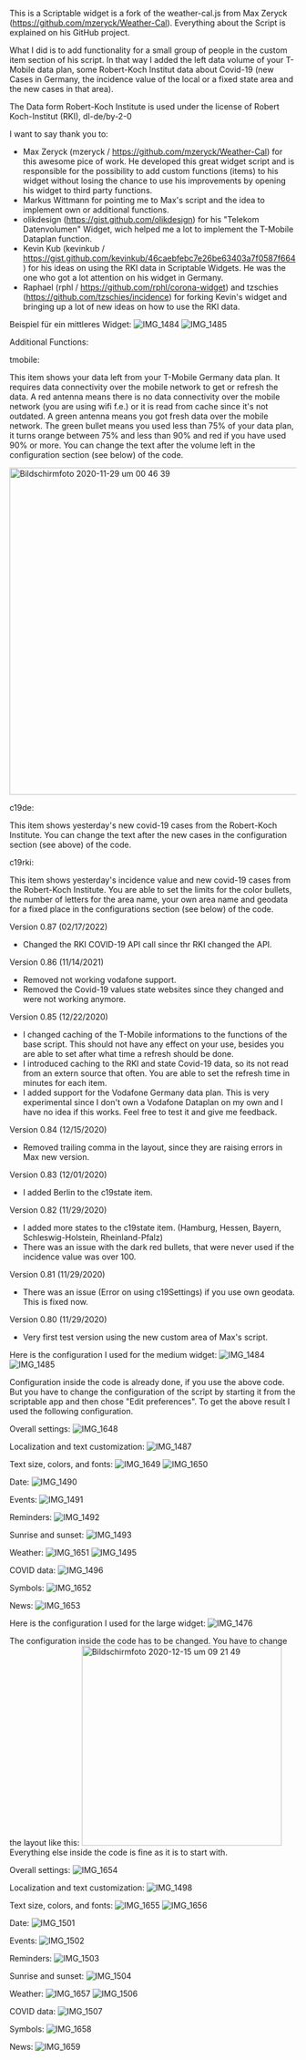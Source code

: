 This is a Scriptable widget is a fork of the weather-cal.js from Max Zeryck (https://github.com/mzeryck/Weather-Cal). Everything about the Script is explained on his GitHub project.

What I did is to add functionality for a small group of people in the custom item section of his script. In that way I added the left data volume of your T-Mobile data plan, some Robert-Koch Institut data about Covid-19 (new Cases in Germany, the incidence value of the local or a fixed state area and the new cases in that area).

The Data form Robert-Koch Institute is used under the license of
Robert Koch-Institut (RKI), dl-de/by-2-0

I want to say thank you to:
- Max Zeryck (mzeryck / https://github.com/mzeryck/Weather-Cal) for this awesome pice of work. He developed this great widget script and is responsible for the possibility to add custom functions (items) to his widget without losing the chance to use his improvements by opening his widget to third party functions. 
- Markus Wittmann for pointing me to Max's script and the idea to implement own or additional functions.
- olikdesign (https://gist.github.com/olikdesign) for his "Telekom Datenvolumen" Widget, wich helped me a lot to implement the T-Mobile Dataplan function.
- Kevin Kub (kevinkub / https://gist.github.com/kevinkub/46caebfebc7e26be63403a7f0587f664) for his ideas on using the RKI data in Scriptable Widgets. He was the one who got a lot attention on his widget in Germany.
- Raphael (rphl / https://github.com/rphl/corona-widget) and  tzschies (https://github.com/tzschies/incidence) for forking Kevin's widget and bringing up a lot of new ideas on how to use the RKI data.


Beispiel für ein mittleres Widget:
![IMG_1484](https://user-images.githubusercontent.com/74063738/102024184-bf5c1500-3d90-11eb-844d-2ea28af2f7c7.jpeg)
![IMG_1485](https://user-images.githubusercontent.com/74063738/102024189-c71bb980-3d90-11eb-95e6-448a17c48732.jpeg)

Additional Functions:


tmobile:

This item shows your data left from your T-Mobile Germany data plan.
It requires data connectivity over the mobile network to get or refresh the data. A red antenna means there is no data connectivity over the mobile network (you are using wifi f.e.)  or it is read from cache since it's not outdated. A green antenna means you got fresh data over the mobile network. The green bullet means you used less than 75% of your data plan, it turns orange between 75% and  less than 90% and red if you have used 90% or more.
You can change the text after the volume left in the configuration section (see below) of the code.

<img width="574" alt="Bildschirmfoto 2020-11-29 um 00 46 39" src="https://user-images.githubusercontent.com/74063738/100528373-7034b280-31dc-11eb-8671-3849f2087bc8.png">


c19de:

This item shows yesterday's new covid-19 cases from the Robert-Koch Institute.
You can change the text after the new cases in the configuration section (see above) of the code.


c19rki:

This item shows yesterday's incidence value and new covid-19 cases from the Robert-Koch Institute.
You are able to set the limits for the color bullets, the number of letters for the area name, your own area name and geodata for a fixed place in the configurations section (see below) of the code.


Version 0.87 (02/17/2022)
- Changed the RKI COVID-19 API call since thr RKI changed the API.

Version 0.86 (11/14/2021)
- Removed not working vodafone support.
- Removed the Covid-19 values state websites since they changed and were not working anymore.

Version 0.85 (12/22/2020)
- I changed caching of the T-Mobile informations to the functions of the base script. This should not have any effect on your use, besides you are able to set after what time a refresh should be done.
- I introduced caching to the RKI and state Covid-19 data, so its not read from an extern source that often. You are able to set the refresh time in minutes for each item.
- I added support for the Vodafone Germany data plan. This is very experimental since I don't own a Vodafone Dataplan on my own and I have no idea if this works. Feel free to test it and give me feedback.

Version 0.84 (12/15/2020)
- Removed trailing comma in the layout, since they are raising errors in Max new version.

Version 0.83 (12/01/2020)
- I added Berlin to the c19state item.
  
Version 0.82 (11/29/2020)
- I added more states to the c19state item. (Hamburg, Hessen, Bayern, Schleswig-Holstein, Rheinland-Pfalz)
- There was an issue with the dark red bullets, that were never used if the incidence value was over 100.

Version 0.81 (11/29/2020)
- There was an issue (Error on using c19Settings) if you use own geodata. This is fixed now.

Version 0.80 (11/29/2020)
- Very first test version using the new custom area of Max's script.


Here is the configuration I used for the medium widget:
![IMG_1484](https://user-images.githubusercontent.com/74063738/102024294-79ec1780-3d91-11eb-9f45-b130d72a9a55.jpeg)
![IMG_1485](https://user-images.githubusercontent.com/74063738/102024304-87090680-3d91-11eb-9f3e-b86e250d091b.jpeg)

Configuration inside the code is already done, if you use the above code.
But you have to change the configuration of the script by starting it from the scriptable app and then chose "Edit preferences". To get the above result I used the following configuration.


Overall settings:
![IMG_1648](https://user-images.githubusercontent.com/74063738/102933552-bb23ac00-44a2-11eb-9aa9-ec7170c89ee5.PNG)


Localization and text customization:
![IMG_1487](https://user-images.githubusercontent.com/74063738/102024571-1bc03400-3d93-11eb-8b1d-22767ad0678f.PNG)


Text size, colors, and fonts:
![IMG_1649](https://user-images.githubusercontent.com/74063738/102933585-ce367c00-44a2-11eb-97c8-74c0a1f6d6ef.PNG)
![IMG_1650](https://user-images.githubusercontent.com/74063738/102933604-d7274d80-44a2-11eb-9455-af602367690e.PNG)


Date:
![IMG_1490](https://user-images.githubusercontent.com/74063738/102024607-5de97580-3d93-11eb-895a-47de110d3379.PNG)


Events:
![IMG_1491](https://user-images.githubusercontent.com/74063738/102024610-6641b080-3d93-11eb-840b-53cae2da4d87.PNG)


Reminders:
![IMG_1492](https://user-images.githubusercontent.com/74063738/102024626-7b1e4400-3d93-11eb-99c5-6d4ea31f3a0a.PNG)


Sunrise and sunset:
![IMG_1493](https://user-images.githubusercontent.com/74063738/102024630-82455200-3d93-11eb-88dc-8b7887001d53.PNG)


Weather:
![IMG_1651](https://user-images.githubusercontent.com/74063738/102933659-eefed180-44a2-11eb-9843-176a91838c0f.PNG)
![IMG_1495](https://user-images.githubusercontent.com/74063738/102024639-8ec9aa80-3d93-11eb-9e9e-14f7283c2b65.PNG)


COVID data:
![IMG_1496](https://user-images.githubusercontent.com/74063738/102024651-95f0b880-3d93-11eb-97da-9fd78fa09068.PNG)


Symbols:
![IMG_1652](https://user-images.githubusercontent.com/74063738/102933690-ff16b100-44a2-11eb-8817-623524d23fe7.PNG)


News:
![IMG_1653](https://user-images.githubusercontent.com/74063738/102933716-0f2e9080-44a3-11eb-8e88-5d2b9ba1798a.PNG)


Here is the configuration I used for the large widget:
![IMG_1476](https://user-images.githubusercontent.com/74063738/102024402-2928ee80-3d92-11eb-877c-b339d3f91364.jpeg)


The configuration inside the code has to be changed. You have to change the layout like this:
<img width="351" alt="Bildschirmfoto 2020-12-15 um 09 21 49" src="https://user-images.githubusercontent.com/74063738/102189773-6c30b200-3eb7-11eb-9e22-64b96aa33528.png">
Everything else inside the code is fine as it is to start with.


Overall settings:
![IMG_1654](https://user-images.githubusercontent.com/74063738/102934153-efe43300-44a3-11eb-92e8-109e9c826654.PNG)


Localization and text customization:
![IMG_1498](https://user-images.githubusercontent.com/74063738/102024807-87ef6780-3d94-11eb-8ab2-ed553c1d12e9.PNG)


Text size, colors, and fonts:
![IMG_1655](https://user-images.githubusercontent.com/74063738/102934208-038f9980-44a4-11eb-9a4c-7d7d56757f4a.PNG)
![IMG_1656](https://user-images.githubusercontent.com/74063738/102934232-0ab6a780-44a4-11eb-8de5-b63a653ae387.PNG)


Date:
![IMG_1501](https://user-images.githubusercontent.com/74063738/102024819-95a4ed00-3d94-11eb-8073-6c84b10d837a.PNG)


Events:
![IMG_1502](https://user-images.githubusercontent.com/74063738/102024823-9a69a100-3d94-11eb-985c-fc060d70ff94.PNG)


Reminders:
![IMG_1503](https://user-images.githubusercontent.com/74063738/102024832-a05f8200-3d94-11eb-88f8-64c55f9135e2.PNG)


Sunrise and sunset:
![IMG_1504](https://user-images.githubusercontent.com/74063738/102024835-a48b9f80-3d94-11eb-92fa-2ecdf96cf405.PNG)


Weather:
![IMG_1657](https://user-images.githubusercontent.com/74063738/102934278-173b0000-44a4-11eb-95e5-854662cae568.PNG)
![IMG_1506](https://user-images.githubusercontent.com/74063738/102024855-af463480-3d94-11eb-8f4c-ddc67fd28e4d.PNG)


COVID data:
![IMG_1507](https://user-images.githubusercontent.com/74063738/102024860-b66d4280-3d94-11eb-990a-9b8c1acac000.PNG)


Symbols:
![IMG_1658](https://user-images.githubusercontent.com/74063738/102934329-333ea180-44a4-11eb-8a76-a920a4e07853.PNG)


News:
![IMG_1659](https://user-images.githubusercontent.com/74063738/102934343-389bec00-44a4-11eb-8111-a63d3b21feb9.PNG)
